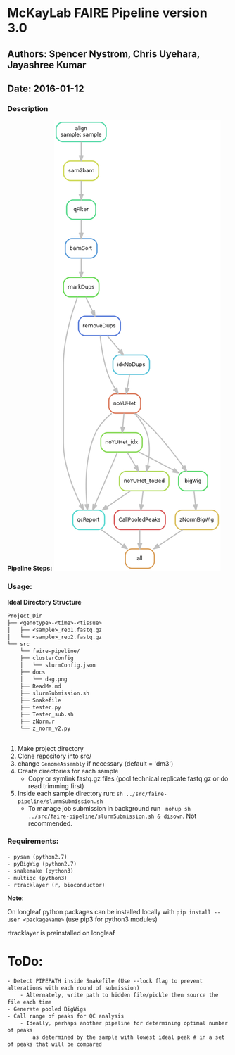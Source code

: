 # McKayLab FAIRE Pipeline version 3.0
## Authors: Spencer Nystrom, Chris Uyehara, Jayashree Kumar
## Date: 2016-01-12

### Description
**Pipeline Steps:**
![](docs/dag.png)


### Usage:
**Ideal Directory Structure**
```{bash}
Project_Dir
├── <genotype>-<time>-<tissue> 
│   ├── <sample>_rep1.fastq.gz
│   └── <sample>_rep2.fastq.gz
└── src
    └──	faire-pipeline/
	├── clusterConfig
	│   └── slurmConfig.json
	├── docs
	│   └── dag.png
	├── ReadMe.md
	├── slurmSubmission.sh
	├── Snakefile
	├── tester.py
	├── Tester_sub.sh
	├── zNorm.r
	└── z_norm_v2.py
  
```

1. Make project directory
1. Clone repository into src/
1. change `GenomeAssembly` if necessary (default = 'dm3')
1. Create directories for each sample
	* Copy or symlink fastq.gz files (pool technical replicate fastq.gz or do read trimming first)
1. Inside each sample directory run: ` sh ../src/faire-pipeline/slurmSubmission.sh ` 
	- To manage job submission in background run ` nohup sh ../src/faire-pipeline/slurmSubmission.sh & disown`. Not recommended.


### Requirements:
	- pysam (python2.7)
	- pyBigWig (python2.7)
	- snakemake (python3)
	- multiqc (python3)
	- rtracklayer (r, bioconductor)	
**Note**: 

On longleaf python packages can be installed locally with ` pip install --user <packageName> ` (use pip3 for python3 modules)

rtracklayer is preinstalled on longleaf


# ToDo:
	- Detect PIPEPATH inside Snakefile (Use --lock flag to prevent alterations with each round of submission)
		- Alternately, write path to hidden file/pickle then source the file each time
	- Generate pooled BigWigs
	- Call range of peaks for QC analysis
		- Ideally, perhaps another pipeline for determining optimal number of peaks
			as determined by the sample with lowest ideal peak # in a set of peaks that will be compared
